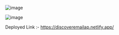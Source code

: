 ![image](https://github.com/MoyanAgrawal/DiscoverEmailApp_Frontend/assets/115362065/5d8dd54d-7a66-4da5-8e1e-3a4214308de9)

![image](https://github.com/MoyanAgrawal/DiscoverEmailApp_Frontend/assets/115362065/90b8380b-efa9-44a4-af2d-39b31a587048)



Deployed Link :- https://discoveremailap.netlify.app/
